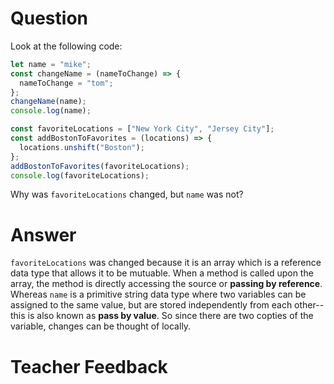 # Question

Look at the following code:

```js
let name = "mike";
const changeName = (nameToChange) => {
  nameToChange = "tom";
};
changeName(name);
console.log(name);

const favoriteLocations = ["New York City", "Jersey City"];
const addBostonToFavorites = (locations) => {
  locations.unshift("Boston");
};
addBostonToFavorites(favoriteLocations);
console.log(favoriteLocations);
```

Why was `favoriteLocations` changed, but `name` was not?

# Answer
 `favoriteLocations` was changed because it is an array which is a reference data type that allows it to be mutuable. When a method is called upon the array, the method is directly accessing the source or **passing by reference**. Whereas `name` is a primitive string data type where two variables can be assigned to the same value, but are stored independently from each other-- this is also known as **pass by value**. So since there are two copties of the variable, changes can be thought of locally. 

# Teacher Feedback
